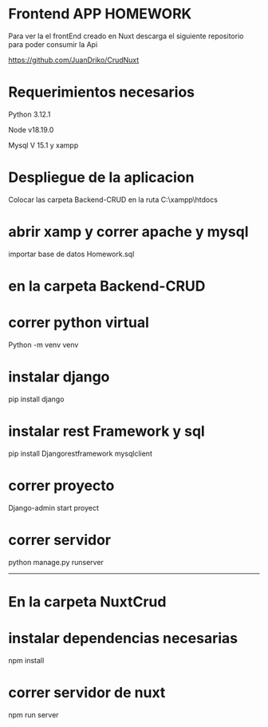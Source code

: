 # Frontend APP HOMEWORK
Para ver la el frontEnd creado en Nuxt descarga el siguiente repositorio para poder consumir la Api

https://github.com/JuanDriko/CrudNuxt

# Requerimientos necesarios

Python 3.12.1

Node v18.19.0

Mysql V 15.1 y xampp

# Despliegue de la aplicacion
Colocar las carpeta Backend-CRUD 
en la ruta C:\xampp\htdocs

# abrir xamp y correr apache y mysql
importar base de datos Homework.sql

# en la carpeta Backend-CRUD
# correr python virtual
Python -m venv venv

# instalar django
pip install django

# instalar rest Framework y sql
pip install Djangorestframework mysqlclient

# correr proyecto
Django-admin start proyect

# correr servidor
python manage.py runserver

----------------------------------------

# En la carpeta NuxtCrud

# instalar dependencias necesarias
npm install

# correr servidor de nuxt

npm run server